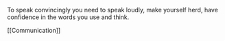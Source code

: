 To speak convincingly you need to speak loudly, make yourself herd, have confidence in the words you use and think.

[[Communication]]
